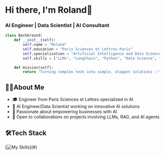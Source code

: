 # Hi there, I'm Roland👋

### AI Engineer | Data Scientist | AI Consultant

```python
class BackGround:
    def __init__(self):
        self.name = "Roland"
        self.education = "Paris Sciences et Lettres-Paris"
        self.specialization = "Artificial Intelligence and Data Science"
        self.skills = ["LLMs", "LangChain", "Python", "Data Science", "GenAI Solutions"]
    
    def mission(self):
        return "Turning complex tech into simple, elegant solutions 💡"
```

## 🧑‍💻About Me

- 🎓 Engineer from Paris Sciences et Lettres specialized in AI
- 💼 AI Engineer/Data Scientist working on innovative AI solutions
- 🌱 Passionate about empowering businesses with AI
- 🤝 Open to collaborations on projects involving LLMs, RAG, and AI agents

## 🛠️Tech Stack 
[![My Skills](https://skillicons.dev/icons?i=python,vscode,git,github,pycharm,html,css,js,mysql,md,)](#)


